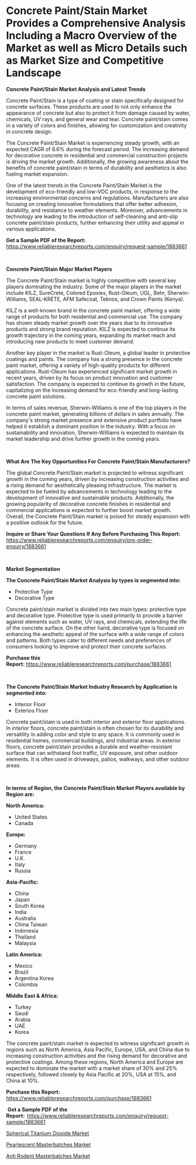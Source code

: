 <p><h1>Concrete Paint/Stain Market Provides a Comprehensive Analysis Including a Macro Overview of the Market as well as Micro Details such as Market Size and Competitive Landscape</h1></p><p><strong>Concrete Paint/Stain Market Analysis and Latest Trends</strong></p>
<p><p>Concrete Paint/Stain is a type of coating or stain specifically designed for concrete surfaces. These products are used to not only enhance the appearance of concrete but also to protect it from damage caused by water, chemicals, UV rays, and general wear and tear. Concrete paint/stain comes in a variety of colors and finishes, allowing for customization and creativity in concrete design.</p><p>The Concrete Paint/Stain Market is experiencing steady growth, with an expected CAGR of 6.6% during the forecast period. The increasing demand for decorative concrete in residential and commercial construction projects is driving the market growth. Additionally, the growing awareness about the benefits of concrete paint/stain in terms of durability and aesthetics is also fueling market expansion.</p><p>One of the latest trends in the Concrete Paint/Stain Market is the development of eco-friendly and low-VOC products, in response to the increasing environmental concerns and regulations. Manufacturers are also focusing on creating innovative formulations that offer better adhesion, durability, and resistance to weather elements. Moreover, advancements in technology are leading to the introduction of self-cleaning and anti-slip concrete paint/stain products, further enhancing their utility and appeal in various applications.</p></p>
<p><strong>Get a Sample PDF of the Report:&nbsp;</strong> <a href="https://www.reliableresearchreports.com/enquiry/request-sample/1883661">https://www.reliableresearchreports.com/enquiry/request-sample/1883661</a></p>
<p>&nbsp;</p>
<p><strong>Concrete Paint/Stain Major Market Players</strong></p>
<p><p>The Concrete Paint/Stain market is highly competitive with several key players dominating the industry. Some of the major players in the market include KILZ, SureCrete, Colored Epoxies, Rust-Oleum, UGL, Behr, Sherwin-Williams, SEAL-KRETE, AFM Safecoat, Teknos, and Crown Paints (Kenya).</p><p>KILZ is a well-known brand in the concrete paint market, offering a wide range of products for both residential and commercial use. The company has shown steady market growth over the years due to its innovative products and strong brand reputation. KILZ is expected to continue its growth trajectory in the coming years, expanding its market reach and introducing new products to meet customer demand.</p><p>Another key player in the market is Rust-Oleum, a global leader in protective coatings and paints. The company has a strong presence in the concrete paint market, offering a variety of high-quality products for different applications. Rust-Oleum has experienced significant market growth in recent years, driven by its focus on product innovation and customer satisfaction. The company is expected to continue its growth in the future, capitalizing on the increasing demand for eco-friendly and long-lasting concrete paint solutions.</p><p>In terms of sales revenue, Sherwin-Williams is one of the top players in the concrete paint market, generating billions of dollars in sales annually. The company's strong market presence and extensive product portfolio have helped it establish a dominant position in the industry. With a focus on sustainability and innovation, Sherwin-Williams is expected to maintain its market leadership and drive further growth in the coming years.</p></p>
<p>&nbsp;</p>
<p><strong>What Are The Key Opportunities For Concrete Paint/Stain Manufacturers?</strong></p>
<p><p>The global Concrete Paint/Stain market is projected to witness significant growth in the coming years, driven by increasing construction activities and a rising demand for aesthetically pleasing infrastructure. The market is expected to be fueled by advancements in technology leading to the development of innovative and sustainable products. Additionally, the growing popularity of decorative concrete finishes in residential and commercial applications is expected to further boost market growth. Overall, the Concrete Paint/Stain market is poised for steady expansion with a positive outlook for the future.</p></p>
<p><strong>Inquire or Share Your Questions If Any Before Purchasing This Report:</strong> <a href="https://www.reliableresearchreports.com/enquiry/pre-order-enquiry/1883661">https://www.reliableresearchreports.com/enquiry/pre-order-enquiry/1883661</a></p>
<p>&nbsp;</p>
<p><strong>Market Segmentation</strong></p>
<p><strong>The Concrete Paint/Stain Market Analysis by types is segmented into:</strong></p>
<p><ul><li>Protective Type</li><li>Decorative Type</li></ul></p>
<p><p>Concrete paint/stain market is divided into two main types: protective type and decorative type. Protective type is used primarily to provide a barrier against elements such as water, UV rays, and chemicals, extending the life of the concrete surface. On the other hand, decorative type is focused on enhancing the aesthetic appeal of the surface with a wide range of colors and patterns. Both types cater to different needs and preferences of consumers looking to improve and protect their concrete surfaces.</p></p>
<p><strong>Purchase this Report:&nbsp;</strong><a href="https://www.reliableresearchreports.com/purchase/1883661">https://www.reliableresearchreports.com/purchase/1883661</a></p>
<p>&nbsp;</p>
<p><strong>The Concrete Paint/Stain Market Industry Research by Application is segmented into:</strong></p>
<p><ul><li>Interior Floor</li><li>Exterios Floor</li></ul></p>
<p><p>Concrete paint/stain is used in both interior and exterior floor applications. In interior floors, concrete paint/stain is often chosen for its durability and versatility in adding color and style to any space. It is commonly used in residential homes, commercial buildings, and industrial areas. In exterior floors, concrete paint/stain provides a durable and weather-resistant surface that can withstand foot traffic, UV exposure, and other outdoor elements. It is often used in driveways, patios, walkways, and other outdoor areas.</p></p>
<p>&nbsp;</p>
<p><strong>In terms of Region, the Concrete Paint/Stain Market Players available by Region are:</strong></p>
<p>
    <p> <strong> North America: </strong>
        <ul>
            <li>United States</li>
            <li>Canada</li>
        </ul>
        </p> 
    <p> <strong> Europe: </strong>
        <ul>
            <li>Germany</li>
            <li>France</li>
            <li>U.K.</li>
            <li>Italy</li>
            <li>Russia</li>
        </ul>
        </p> 
    <p> <strong> Asia-Pacific: </strong>
        <ul>
            <li>China</li>
            <li>Japan</li>
            <li>South Korea</li>
            <li>India</li>
            <li>Australia</li>
            <li>China Taiwan</li>
            <li>Indonesia</li>
            <li>Thailand</li>
            <li>Malaysia</li>
        </ul>
        </p> 
    <p> <strong> Latin America: </strong>
        <ul>
            <li>Mexico</li>
            <li>Brazil</li>
            <li>Argentina Korea</li>
            <li>Colombia</li>
        </ul>
        </p> 
    <p> <strong> Middle East & Africa: </strong>
        <ul>
            <li>Turkey</li>
            <li>Saudi</li>
            <li>Arabia</li>
            <li>UAE</li>
            <li>Korea</li>
        </ul>
    </p>
    </p>
<p><p>The concrete paint/stain market is expected to witness significant growth in regions such as North America, Asia Pacific, Europe, USA, and China due to increasing construction activities and the rising demand for decorative and protective coatings. Among these regions, North America and Europe are expected to dominate the market with a market share of 30% and 25% respectively, followed closely by Asia Pacific at 20%, USA at 15%, and China at 10%.</p></p>
<p><strong>Purchase this Report: </strong><a href="https://www.reliableresearchreports.com/purchase/1883661">https://www.reliableresearchreports.com/purchase/1883661</a></p>
<p>&nbsp;<strong>Get a Sample PDF of the Report:&nbsp;&nbsp;</strong><a href="https://www.reliableresearchreports.com/enquiry/request-sample/1883661">https://www.reliableresearchreports.com/enquiry/request-sample/1883661</a></p>
<p><strong></strong></p>
<p><p><a href="https://github.com/CliffMedina6/Market-Research-Report-List-3/blob/main/spherical-titanium-dioxide-market.md">Spherical Titanium Dioxide Market</a></p><p><a href="https://github.com/shotows/Market-Research-Report-List-1/blob/main/pearlescent-masterbatches-market.md">Pearlescent Masterbatches Market</a></p><p><a href="https://github.com/Sinjinluong3e0awx2m195k76/Market-Research-Report-List-1/blob/main/anti-rodent-masterbatches-market.md">Anti Rodent Masterbatches Market</a></p></p>